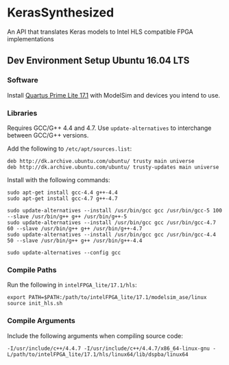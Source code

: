 # KerasSynthesized
An API that translates Keras models to Intel HLS compatible FPGA implementations

## Dev Environment Setup Ubuntu 16.04 LTS

### Software
Install [Quartus Prime Lite 17.1](http://dl.altera.com/?edition=lite&platform=linux&download_manager=direct) with ModelSim and devices you intend to use.

### Libraries
Requires GCC/G++ 4.4 and 4.7. Use `update-alternatives` to interchange between GCC/G++ versions.

Add the following to `/etc/apt/sources.list`:
```
deb http://dk.archive.ubuntu.com/ubuntu/ trusty main universe
deb http://dk.archive.ubuntu.com/ubuntu/ trusty-updates main universe
```

Install with the following commands:
```
sudo apt-get install gcc-4.4 g++-4.4
sudo apt-get install gcc-4.7 g++-4.7

sudo update-alternatives --install /usr/bin/gcc gcc /usr/bin/gcc-5 100 --slave /usr/bin/g++ g++ /usr/bin/g++-5
sudo update-alternatives --install /usr/bin/gcc gcc /usr/bin/gcc-4.7 60 --slave /usr/bin/g++ g++ /usr/bin/g++-4.7
sudo update-alternatives --install /usr/bin/gcc gcc /usr/bin/gcc-4.4 50 --slave /usr/bin/g++ g++ /usr/bin/g++-4.4

sudo update-alternatives --config gcc
```

### Compile Paths
Run the following in `intelFPGA_lite/17.1/hls`:
```
export PATH=$PATH:/path/to/intelFPGA_lite/17.1/modelsim_ase/linux
source init_hls.sh
```

### Compile Arguments
Include the following arguments when compiling source code:
```
-I/usr/include/c++/4.4.7 -I/usr/include/c++/4.4.7/x86_64-linux-gnu -L/path/to/intelFPGA_lite/17.1/hls/linux64/lib/dspba/linux64
```
